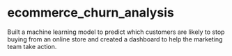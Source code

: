 # ecommerce_churn_analysis
Built a machine learning model to predict which customers are likely to stop buying from an online store and created a dashboard to help the marketing team take action.
